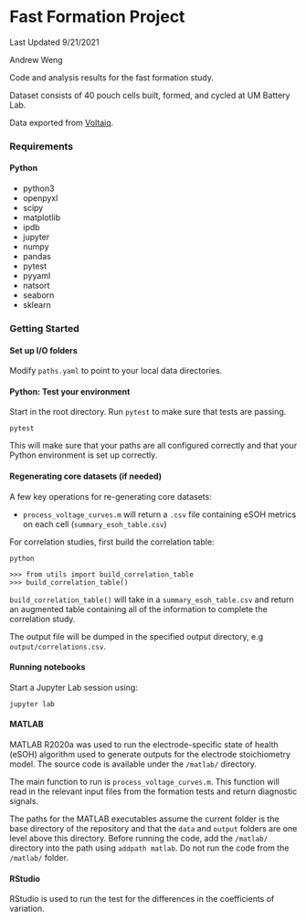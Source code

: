 # Fast Formation Project

Last Updated 9/21/2021

Andrew Weng

Code and analysis results for the fast formation study.

Dataset consists of 40 pouch cells built, formed, and cycled at UM Battery Lab.

Data exported from [Voltaiq](https://umichbatterylab.voltaiq.co).


### Requirements

#### Python

- python3
- openpyxl
- scipy
- matplotlib
- ipdb
- jupyter
- numpy
- pandas
- pytest
- pyyaml
- natsort
- seaborn
- sklearn

### Getting Started

#### Set up I/O folders

Modify `paths.yaml` to point to your local data directories.


#### Python: Test your environment

Start in the root directory. Run `pytest` to make sure that tests are passing.

```
pytest
```

This will make sure that your paths are all configured correctly and that your
Python environment is set up correctly.

#### Regenerating core datasets (if needed)

A few key operations for re-generating core datasets:

- `process_voltage_curves.m` will return a `.csv` file containing eSOH metrics
   on each cell (`summary_esoh_table.csv`)

For correlation studies, first build the correlation table:

```
python

>>> from utils import build_correlation_table
>>> build_correlation_table()
```

`build_correlation_table()` will take in a `summary_esoh_table.csv` and return
an augmented table containing all of the information to complete the correlation
study.

The output file will be dumped in the specified output directory, e.g
`output/correlations.csv`.

#### Running notebooks

Start a Jupyter Lab session using:

```
jupyter lab
```

#### MATLAB

MATLAB R2020a was used to run the electrode-specific state of health (eSOH)
algorithm used to generate outputs for the electrode stoichiometry model. The
source code is available under the `/matlab/` directory.

The main function to run is `process_voltage_curves.m`. This function will read
in the relevant input files from the formation tests and return diagnostic
signals.

The paths for the MATLAB executables assume the current folder is the base
directory of the repository and that the `data` and `output` folders are one level
above this directory. Before running the code, add the `/matlab/` directory
into the path using `addpath matlab`. Do not run the code from the `/matlab/` folder.

#### RStudio

RStudio is used to run the test for the differences in the coefficients of
variation.
